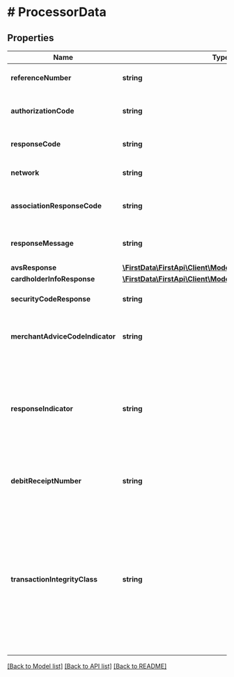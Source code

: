 # # ProcessorData

## Properties

Name | Type | Description | Notes
------------ | ------------- | ------------- | -------------
**referenceNumber** | **string** | Reference transaction ID. | [optional] 
**authorizationCode** | **string** | Code returned to confirm transaction. | [optional] 
**responseCode** | **string** | Response code from endpoints. | [optional] 
**network** | **string** | Network used for transaction. | [optional] 
**associationResponseCode** | **string** | Raw response code from issuer. | [optional] 
**responseMessage** | **string** | Message returned from endpoints. | [optional] 
**avsResponse** | [**\FirstData\FirstApi\Client\Model\AVSResponse**](AVSResponse.md) |  | [optional] 
**cardholderInfoResponse** | [**\FirstData\FirstApi\Client\Model\CardholderInfoResponse**](CardholderInfoResponse.md) |  | [optional] 
**securityCodeResponse** | **string** | Code returned for CVV. | [optional] 
**merchantAdviceCodeIndicator** | **string** | Code to map merchant advice code to ISO specification. | [optional] 
**responseIndicator** | **string** | Indicates whether the transaction was routed through the payment card&#39;s own network or through a different network. | [optional] 
**debitReceiptNumber** | **string** | Receipt number from debit network provider. | [optional] 
**transactionIntegrityClass** | **string** | MasterCard provided Transaction Integrity Class for Point of Sale (POS) Purchase and Purchase with Cash Back transactions initiated on the Authorization Platform. | [optional] 

[[Back to Model list]](../../README.md#documentation-for-models) [[Back to API list]](../../README.md#documentation-for-api-endpoints) [[Back to README]](../../README.md)


